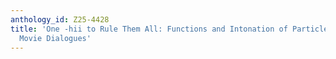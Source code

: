 ```yaml
---
anthology_id: Z25-4428
title: 'One -hii to Rule Them All: Functions and Intonation of Particle -hii in Hindi
  Movie Dialogues'
---
```

